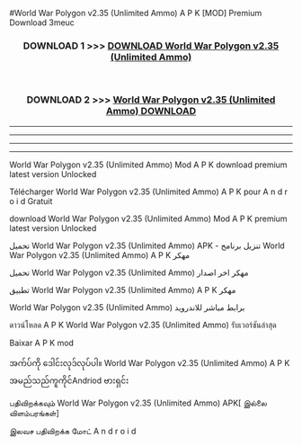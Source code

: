 #World War Polygon  v2.35 (Unlimited Ammo) A P K [MOD] Premium Download 3meuc



<div align="center">

<h3>DOWNLOAD 1 >>> <a href="https://teeasianyam.web.app?sq=World War Polygon  v2.35 (Unlimited Ammo)">DOWNLOAD World War Polygon  v2.35 (Unlimited Ammo) </a></h3><br>

<h3>DOWNLOAD 2 >>> <a href="https://teeasianyam.web.app?sq=World War Polygon  v2.35 (Unlimited Ammo) ">World War Polygon  v2.35 (Unlimited Ammo)  DOWNLOAD </a></h3>

</div>


----------------------------------------------------------

----------------------------------------------------------

----------------------------------------------------------

----------------------------------------------------------


World War Polygon  v2.35 (Unlimited Ammo)  Mod A P K download premium latest version Unlocked

Télécharger World War Polygon  v2.35 (Unlimited Ammo)  A P K pour A n d r o i d Gratuit

download World War Polygon  v2.35 (Unlimited Ammo)  Mod A P K premium latest version Unlocked

تحميل World War Polygon  v2.35 (Unlimited Ammo)  APK - تنزيل برنامج World War Polygon  v2.35 (Unlimited Ammo)  A P K مهكر

تحميل World War Polygon  v2.35 (Unlimited Ammo)  مهكر اخر اصدار

تطبيق World War Polygon  v2.35 (Unlimited Ammo)  A P K مهكر

World War Polygon  v2.35 (Unlimited Ammo)  برابط مباشر للاندرويد

ดาวน์โหลด A P K World War Polygon  v2.35 (Unlimited Ammo)  รับเวอร์ชันล่าสุด

Baixar A P K mod

အက်ပ်ကို ဒေါင်းလုဒ်လုပ်ပါ။ World War Polygon  v2.35 (Unlimited Ammo)  A P K အမည်သည်ကူကိုင်Andriod ဗားရှင်း

பதிவிறக்கவும் World War Polygon  v2.35 (Unlimited Ammo)  APK[ இல்லை விளம்பரங்கள்] 
 
இலவச பதிவிறக்க மோட் A n d r o i d



